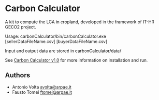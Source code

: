 # Carbon Calculator
A kit to compute the LCA in cropland, developed in the framework of IT-HR GECO2 project.

Usage: carbonCalculator/bin/carbonCalculator.exe [sellerDataFileName.csv] [buyerDataFileName.csv] 

Input and output data are stored in carbonCalculator/data/

See [Carbon Calculator v1.0](https://github.com/ARPA-SIMC/carbonCalculator/releases/tag/V1.0.0) for more information on installation and run.


## Authors
- Antonio Volta avolta@arpae.it
- Fausto Tomei ftomei@arpae.it
